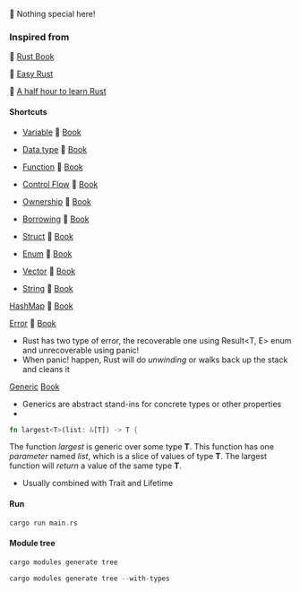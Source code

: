 🦀 Nothing special here!

### Inspired from

📌 [Rust Book](https://doc.rust-lang.org/book/)

📌 [Easy Rust](https://dhghomon.github.io/easy_rust/)

📌 [A half hour to learn Rust](https://fasterthanli.me/articles/a-half-hour-to-learn-rust)

#### Shortcuts

- [Variable](https://github.com/mhnaufal/rust-book/blob/main/src/variable.rs) 🔰 [Book](https://doc.rust-lang.org/book/ch03-01-variables-and-mutability.html)

- [Data type](https://github.com/mhnaufal/rust-book/blob/main/src/data_types.rs) 🔰 [Book](https://doc.rust-lang.org/book/ch03-02-data-types.html)

- [Function](https://github.com/mhnaufal/rust-book/blob/main/src/function.rs) 🔰 [Book](https://doc.rust-lang.org/book/ch03-03-how-functions-work.html)

- [Control Flow](https://github.com/mhnaufal/rust-book/blob/main/src/control_flow.rs) 🔰 [Book](https://doc.rust-lang.org/book/ch03-05-control-flow.html)

- [Ownership](https://github.com/mhnaufal/rust-book/blob/main/src/ownership.rs) 🔰 [Book](https://doc.rust-lang.org/book/ch04-01-what-is-ownership.html)

- [Borrowing](https://github.com/mhnaufal/rust-book/blob/main/src/borrowing.rs) 🔰 [Book](https://doc.rust-lang.org/book/ch04-02-references-and-borrowing.html)

- [Struct](https://github.com/mhnaufal/rust-book/blob/main/src/struct.rs) 🔰 [Book](https://doc.rust-lang.org/book/ch05-01-defining-structs.html)

- [Enum](https://github.com/mhnaufal/rust-book/blob/main/src/enum.rs) 🔰 [Book](https://doc.rust-lang.org/book/ch06-01-defining-an-enum.html)

- [Vector](https://github.com/mhnaufal/rust-book/blob/main/src/vectors.rs) 🔰 [Book](https://doc.rust-lang.org/book/ch08-01-vectors.html)

- [String](https://github.com/mhnaufal/rust-book/blob/main/src/strings.rs) 🔰 [Book](https://doc.rust-lang.org/book/https://doc.rust-lang.org/book/ch08-02-strings.html)

[HashMap](https://github.com/mhnaufal/rust-book/blob/main/src/maps.rs) 🔰 [Book](https://doc.rust-lang.org/book/ch08-03-hash-maps.html)

[Error](https://github.com/mhnaufal/rust-book/blob/main/src/errors.rs) 🔰 [Book](https://doc.rust-lang.org/book/ch09-00-error-handling.html)

- Rust has two type of error, the recoverable one using Result<T, E> enum and unrecoverable using panic!
- When panic! happen, Rust will do _unwinding_ or walks back up the stack and cleans it

[Generic](https://github.com/mhnaufal/rust-book/blob/main/src/generic.rs) [Book](https://doc.rust-lang.org/stable/book/ch10-00-generics.html)

- Generics are abstract stand-ins for concrete types or other properties
-

```rust
fn largest<T>(list: &[T]) -> T {
```

The function _largest_ is generic over some type **T**. This function has one _parameter_ named _list_, which is a slice of values of type **T**. The largest function will _return_ a value of the same type **T**.

- Usually combined with Trait and Lifetime


#### Run

```rust
cargo run main.rs
```

#### Module tree

```rust
cargo modules generate tree
```

```rust
cargo modules generate tree --with-types
```
